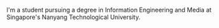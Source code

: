 I'm a student pursuing a degree in Information Engineering and Media at Singapore's Nanyang Technological University.
